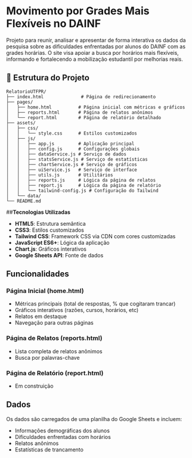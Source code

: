 # Movimento por Grades Mais Flexíveis no DAINF

Projeto para reunir, analisar e apresentar de forma interativa os dados da pesquisa sobre as dificuldades enfrentadas por alunos do DAINF com as grades horárias. O site visa apoiar a busca por horários mais flexíveis, informando e fortalecendo a mobilização estudantil por melhorias reais.

## 📁 **Estrutura do Projeto**

```
RelatorioUTFPR/
├── index.html              # Página de redirecionamento
├── pages/
│   ├── home.html          # Página inicial com métricas e gráficos
│   ├── reports.html       # Página de relatos anônimos
│   └── report.html        # Página de relatório detalhado
├── assets/
│   ├── css/
│   │   └── style.css      # Estilos customizados
│   ├── js/
│   │   ├── app.js         # Aplicação principal
│   │   ├── config.js      # Configurações globais
│   │   ├── dataService.js # Serviço de dados
│   │   ├── statsService.js # Serviço de estatísticas
│   │   ├── chartService.js # Serviço de gráficos
│   │   ├── uiService.js   # Serviço de interface
│   │   ├── utils.js       # Utilitários
│   │   ├── reports.js     # Lógica da página de relatos
│   │   ├── report.js      # Lógica da página de relatório
│   │   └── tailwind-config.js # Configuração do Tailwind
│   └── data/
└── README.md
```

##**Tecnologias Utilizadas**

- **HTML5**: Estrutura semântica
- **CSS3**: Estilos customizados
- **Tailwind CSS**: Framework CSS via CDN com cores customizadas
- **JavaScript ES6+**: Lógica da aplicação
- **Chart.js**: Gráficos interativos
- **Google Sheets API**: Fonte de dados

## **Funcionalidades**

### **Página Inicial (home.html)**

- Métricas principais (total de respostas, % que cogitaram trancar)
- Gráficos interativos (razões, cursos, horários, etc)
- Relatos em destaque
- Navegação para outras páginas

### **Página de Relatos (reports.html)**

- Lista completa de relatos anônimos
- Busca por palavras-chave

### **Página de Relatório (report.html)**

- Em construição

## **Dados**

Os dados são carregados de uma planilha do Google Sheets e incluem:

- Informações demográficas dos alunos
- Dificuldades enfrentadas com horários
- Relatos anônimos
- Estatísticas de trancamento
